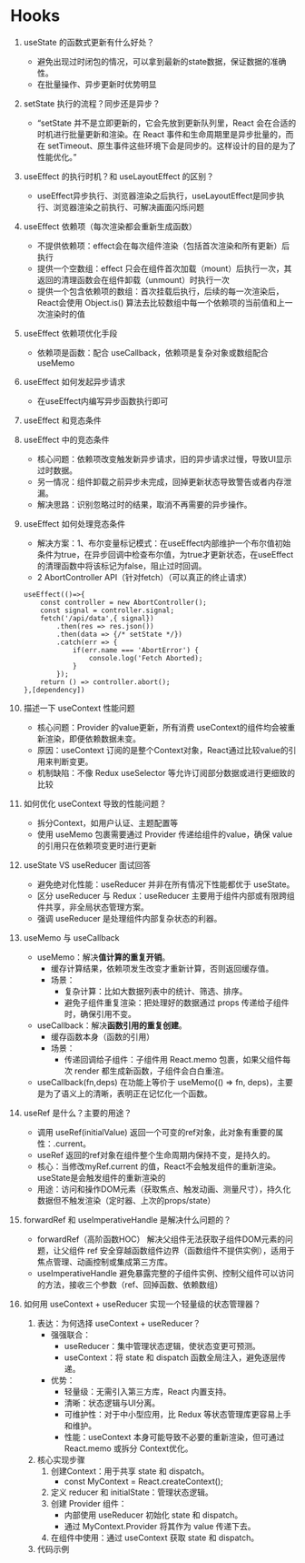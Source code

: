 # Hooks
1. useState 的函数式更新有什么好处？
    - 避免出现过时闭包的情况，可以拿到最新的state数据，保证数据的准确性。
    - 在批量操作、异步更新时优势明显

2. setState 执行的流程？同步还是异步？
    - “setState 并不是立即更新的，它会先放到更新队列里，React 会在合适的时机进行批量更新和渲染。在 React 事件和生命周期里是异步批量的，而在 setTimeout、原生事件这些环境下会是同步的。这样设计的目的是为了性能优化。”

3. useEffect 的执行时机？和 useLayoutEffect 的区别？
    - useEffect异步执行、浏览器渲染之后执行，useLayoutEffect是同步执行、浏览器渲染之前执行、可解决画面闪烁问题

4. useEffect 依赖项（每次渲染都会重新生成函数）
    - 不提供依赖项：effect会在每次组件渲染（包括首次渲染和所有更新）后执行
    - 提供一个空数组：effect 只会在组件首次加载（mount）后执行一次，其返回的清理函数会在组件卸载（unmount）时执行一次
    - 提供一个包含依赖项的数组：首次挂载后执行，后续的每一次渲染后，React会使用 Object.is() 算法去比较数组中每一个依赖项的当前值和上一次渲染时的值

5. useEffect 依赖项优化手段
    - 依赖项是函数：配合 useCallback，依赖项是复杂对象或数组配合 useMemo

6. useEffect 如何发起异步请求
    - 在useEffect内编写异步函数执行即可

7. useEffect 和竞态条件

8. useEffect 中的竞态条件
    - 核心问题：依赖项改变触发新异步请求，旧的异步请求过慢，导致UI显示过时数据。
    - 另一情况：组件卸载之前异步未完成，回掉更新状态导致警告或者内存泄漏。
    - 解决思路：识别忽略过时的结果，取消不再需要的异步操作。

9. useEffect 如何处理竞态条件
    - 解决方案：1、布尔变量标记模式：在useEffect内部维护一个布尔值初始条件为true，在异步回调中检查布尔值，为true才更新状态，在useEffect的清理函数中将该标记为false，阻止过时回调。
    - 2 AbortController API（针对fetch）（可以真正的终止请求）
    ```
    useEffect(()=>{
        const controller = new AbortController();
        const signal = controller.signal;
        fetch('/api/data',{ signal})
            .then(res => res.json())
            .then(data => {/* setState */})
            .catch(err => {
                if(err.name === 'AbortError') {
                    console.log('Fetch Aborted);
                }
            });
        return () => controller.abort();    
    },[dependency])
    ```

10. 描述一下 useContext 性能问题
    - 核心问题：Provider 的value更新，所有消费 useContext的组件均会被重新渲染，即便依赖数据未变。
    - 原因：useContext 订阅的是整个Context对象，React通过比较value的引用来判断变更。
    - 机制缺陷：不像 Redux useSelector 等允许订阅部分数据或进行更细致的比较

11. 如何优化 useContext 导致的性能问题？
    - 拆分Context，如用户认证、主题配置等
    - 使用 useMemo 包裹需要通过 Provider 传递给组件的value，确保 value的引用只在依赖项变更时进行更新

12. useState VS useReducer
 面试回答
    - 避免绝对化性能：useReducer 并非在所有情况下性能都优于 useState。
    - 区分 useReducer 与 Redux：useReducer 主要用于组件内部或有限跨组件共享，非全局状态管理方案。
    - 强调 useReducer 是处理组件内部复杂状态的利器。

13. useMemo 与 useCallback
    - useMemo：解决**值计算的重复开销**。
        - 缓存计算结果，依赖项发生改变才重新计算，否则返回缓存值。
        - 场景：
            - 复杂计算：比如大数据列表中的统计、筛选、排序。
            - 避免子组件重复渲染：把处理好的数据通过 props 传递给子组件时，确保引用不变。
    - useCallback：解决**函数引用的重复创建**。
        - 缓存函数本身（函数的引用）
        - 场景：
            - 传递回调给子组件：子组件用 React.memo 包裹，如果父组件每次 render 都生成新函数，子组件会白白重渲。
    - useCallback(fn,deps) 在功能上等价于 useMemo(() => fn, deps)，主要是为了语义上的清晰，表明正在记忆化一个函数。

14. useRef 是什么？主要的用途？
    - 调用 useRef(initialValue) 返回一个可变的ref对象，此对象有重要的属性：.current。
    - useRef 返回的ref对象在组件整个生命周期内保持不变，是持久的。
    - 核心：当修改myRef.current 的值，React不会触发组件的重新渲染。useState是会触发组件的重新渲染的
    - 用途：访问和操作DOM元素（获取焦点、触发动画、测量尺寸），持久化数据但不触发渲染（定时器、上次的props/state）

15. forwardRef 和 useImperativeHandle 是解决什么问题的？
    - forwardRef（高阶函数HOC） 解决父组件无法获取子组件DOM元素的问题，让父组件 ref 安全穿越函数组件边界（函数组件不提供实例），适用于焦点管理、动画控制或集成第三方库。
    - useImperativeHandle 避免暴露完整的子组件实例、控制父组件可以访问的方法，接收三个参数（ref、回掉函数、依赖数组）

16. 如何用 useContext + useReducer 实现一个轻量级的状态管理器？
    1. 表达：为何选择 useContext + useReducer？
        - 强强联合：
            - useReducer：集中管理状态逻辑，使状态变更可预测。
            - useContext：将 state 和 dispatch 函数全局注入，避免逐层传递。
        - 优势：
            - 轻量级：无需引入第三方库，React 内置支持。
            - 清晰：状态逻辑与UI分离。
            - 可维护性：对于中小型应用，比 Redux 等状态管理库更容易上手和维护。
            - 性能：useContext 本身可能导致不必要的重新渲染，但可通过 React.memo 或拆分 Context优化。
    2. 核心实现步骤
        1. 创建Context：用于共享 state 和 dispatch。
            - const MyContext = React.createContext();
        2. 定义 reducer 和 initialState：管理状态逻辑。
        3. 创建 Provider 组件：
            - 内部使用 useReducer 初始化 state 和 dispatch。
            - 通过 MyContext.Provider 将其作为 value 传递下去。
        4. 在组件中使用：通过 useContext 获取 state 和 dispatch。
    3. 代码示例